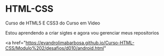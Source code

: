 # HTML-CSS
 
Curso de HTML5 E CSS3 do Curso em Video

Estou aprendendo a criar sigtes e agora vou gerenciar meus repositorios

<a href="https://evandrolimabarbosa.github.io/Curso-HTML-CSS/Modulo%202/desafios/d010/android.html"
